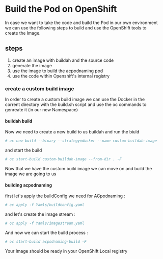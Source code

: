 # Build the Pod on OpenShift

In case we want to take the code and build the Pod in our own environment we can use the following
steps to build and use the OpenShift tools to create the Image.

## steps

1. create an image with buildah and the source code 
2. generate the image 
3. use the image to build the acpodnaming pod
4. use the code within Openshift's internal registry

### create a custom build image

In order to create a custom build image we can use the Docker in the corrent directory with the build.sh
script and use the oc commands to genreate it (in our new Namespace)

#### buildah build 
Now we need to create a new build to us buildah and run the biuld 

```bash
# oc new-build --binary --strategy=docker --name custom-buildah-image
```
and start the build

```bash
# oc start-build custom-buildah-image --from-dir . -F
```

Now that we have the custom build image we can move on and build the image we are going to us 

#### building acpodnaming

first let's apply the buildConfig we need for ACpodnaming :

```bash
# oc apply -f Yamls/buildconfig.yaml
```

and let's create the image stream :
```bash
# oc apply -f Yamls/imagestream.yaml
```

And now we can start the build process :
```bash
# oc start-build acpodnaming-build -F
```

Your Image should be ready in your OpenShift Local registry